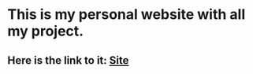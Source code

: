# This is my personal website with all my project.


## Here is the link to it: [Site](https://sebastianflorinportofolion.netlify.app/) 
